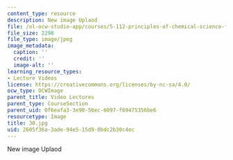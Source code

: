 ```yaml
---
content_type: resource
description: New image Uplaod
file: /ol-ocw-studio-app/courses/5-112-principles-of-chemical-science-fall-2005/2605f36a3ade94e515d90bdc2b30c4ec_30.jpg
file_size: 2298
file_type: image/jpeg
image_metadata:
  caption: ''
  credit: ''
  image-alt: ''
learning_resource_types:
- Lecture Videos
license: https://creativecommons.org/licenses/by-nc-sa/4.0/
ocw_type: OCWImage
parent_title: Video Lectures
parent_type: CourseSection
parent_uid: 0f6eafa3-3e90-56ec-6097-f69475356be6
resourcetype: Image
title: 30.jpg
uid: 2605f36a-3ade-94e5-15d9-0bdc2b30c4ec
---
```

New image Uplaod